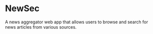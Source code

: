 # NewSec
 A news aggregator web app that allows users to browse and search for news articles from various sources.
